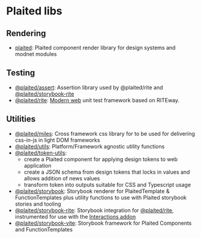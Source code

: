# Plaited libs

## Rendering

- [plaited](./plaited/README.md): Plaited component render library for design systems and modnet modules

## Testing

- [@plaited/assert](./assert/README.md): Assertion library used by @plaited/rite and [@plaited/storybook-rite](../libs-storybook/storybook-rite/README.md)
- [@plaited/rite](./rite/README.md): [Modern web](https://modern-web.dev/) unit test framework based on RITEway.

## Utilities

- [@plaited/miles](./miles/README.md): Cross framework css library for to be used for delivering css-in-js in light DOM frameworks
- [@plaited/utils](./utils/README.md): Platform/Framework agnostic utility functions
- [@plaited/token-utils]('./token-utils/README.md'):
  - create a Plaited component for applying design tokens to web application
  - create a JSON schema from design tokens that locks in values and allows addition of news values
  - transform token into outputs suitable for CSS and Typescript usage
- [@plaited/storybook](storybook/README.md): Storybook renderer for PlaitedTemplate & FunctionTemplates plus utility functions to use with Plaited storybook stories and tooling
- [@plaited/storybook-rite](rite/README.md): Storybook integration for [@plaited/rite](https://github.com/plaited/rite), instrumented for use with the [Interactions addon](https://github.com/storybookjs/storybook/blob/next/code/addons/interactions/README.md)
- [@plaited/storybook-vite](storbook-vite/README.md): Storybook framework for Plaited Components and FunctionTemplates
